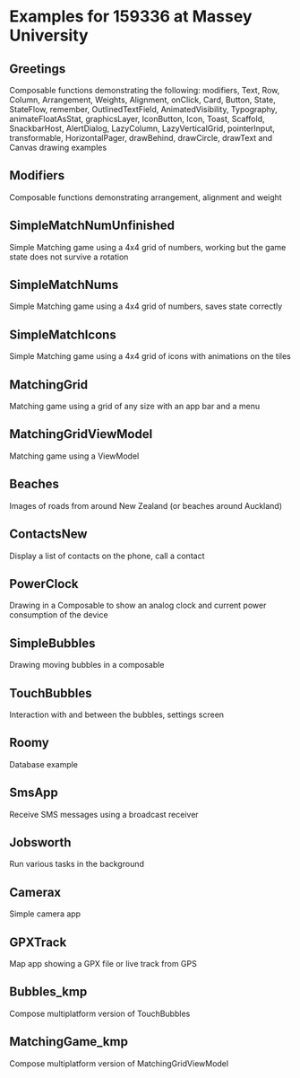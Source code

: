 # Examples for 159336 at Massey University
## Greetings
Composable functions demonstrating the following: modifiers, Text, Row, Column, Arrangement, Weights, Alignment, onClick, Card, Button, State, StateFlow, remember,  OutlinedTextField, AnimatedVisibility, Typography, animateFloatAsStat, graphicsLayer, IconButton, Icon, Toast, Scaffold, SnackbarHost, AlertDialog, LazyColumn, LazyVerticalGrid, pointerInput, transformable, HorizontalPager, drawBehind, drawCircle, drawText and Canvas drawing examples
## Modifiers
Composable functions demonstrating arrangement, alignment and weight
## SimpleMatchNumUnfinished
Simple Matching game using a 4x4 grid of numbers, working but the game state does not survive a rotation
## SimpleMatchNums
Simple Matching game using a 4x4 grid of numbers, saves state correctly
## SimpleMatchIcons
Simple Matching game using a 4x4 grid of icons with animations on the tiles
## MatchingGrid
Matching game using a grid of any size with an app bar and a menu
## MatchingGridViewModel
Matching game using a ViewModel
## Beaches
Images of roads from around New Zealand (or beaches around Auckland)
## ContactsNew
Display a list of contacts on the phone, call a contact
## PowerClock
Drawing in a Composable to show an analog clock and current power consumption of the device
## SimpleBubbles
Drawing moving bubbles in a composable
## TouchBubbles
Interaction with and between the bubbles, settings screen
## Roomy
Database example
## SmsApp
Receive SMS messages using a broadcast receiver
## Jobsworth
Run various tasks in the background
## Camerax
Simple camera app
## GPXTrack
Map app showing a GPX file or live track from GPS
## Bubbles_kmp
Compose multiplatform version of TouchBubbles
## MatchingGame_kmp
Compose multiplatform version of MatchingGridViewModel
